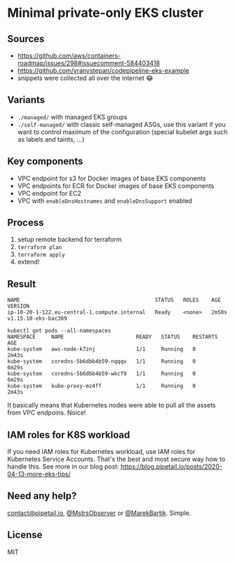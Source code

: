 # Minimal private-only EKS cluster

## Sources
- https://github.com/aws/containers-roadmap/issues/298#issuecomment-584403418
- https://github.com/vranystepan/codepipeline-eks-example
- snippets were collected all over the internet :joy:

## Variants

- `./managed/` with managed EKS groups
- `./self-managed/` with classic self-managed ASGs, use this variant if you want to control maximum of the configuration (special kubelet args such as labels and taints, ...)

## Key components

- VPC endpoint for s3 for Docker images of base EKS components
- VPC endpoints for ECR for Docker images of base EKS components
- VPC endpoint for EC2
- VPC with `enableDnsHostnames` and `enableDnsSupport` enabled

## Process

1. setup remote backend for terraform
2. `terraform plan`
3. `terraform apply`
4. extend!

## Result

```
NAME                                           STATUS   ROLES    AGE     VERSION
ip-10-20-1-122.eu-central-1.compute.internal   Ready    <none>   2m50s   v1.15.10-eks-bac369
```

```
kubectl get pods --all-namespaces
NAMESPACE     NAME                       READY   STATUS    RESTARTS   AGE
kube-system   aws-node-k7znj             1/1     Running   0          2m43s
kube-system   coredns-5b6dbb4b59-nqqqv   1/1     Running   0          6m29s
kube-system   coredns-5b6dbb4b59-wkcf9   1/1     Running   0          6m29s
kube-system   kube-proxy-mz4ff           1/1     Running   0          2m43s
```

It basically means that Kubernetes nodes were able to pull all the assets
from VPC endpoins. Noice!

## IAM roles for K8S workload

If you need IAM roles for Kubernetes workload, use IAM roles for Kubernetes Service Accounts.
That's the best and most secure way how to handle this. See more in our blog post:
https://blog.pipetail.io/posts/2020-04-13-more-eks-tips/

## Need any help?

[contact@pipetail.io](mailto:contact@pipetail.io), [@MstrsObserver](https://twitter.com/MstrsObserver)
or [@MarekBartik](https://twitter.com/MarekBartik). Simple.

## License

MIT


